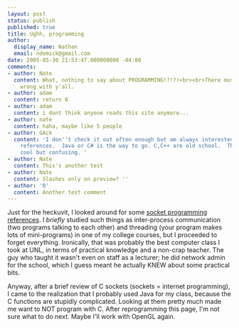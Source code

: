 ```yaml
---
layout: post
status: publish
published: true
title: Ughh, programming
author:
  display_name: Nathan
  email: ndemick@gmail.com
date: 2005-05-30 21:53:47.000000000 -04:00
comments:
- author: Nate
  content: What, nothing to say about PROGRAMMING!?!?!<br><br>There must be something
    wrong with y'all.
- author: adam
  content: return 0
- author: adam
  content: i dont think anyone reads this site anymore...
- author: nate
  content: haha, maybe like 5 people
- author: GAck
  content: 'I don''t check it out often enough but am always interested in the programming
    references.  Java or C# is the way to go. C,C++ are old school.  Threading is
    cool but confusing. '
- author: Nate
  content: This's another test
- author: Nate
  content: Slashes only on preview? ''
- author: '0'
  content: Another test comment
---
```

Just for the heckuvit, I looked around for some <a href="http://www.google.com/search?q=socket+programming+tutorial">socket programming references</a>. I <i>briefly</i> studied such things as inter-process communication (two programs talking to each other) and threading (your program makes lots of mini-programs) in one of my college courses, but I proceeded to forget everything. Ironically, that was probably the best computer class I took at UNL, in terms of practical knowledge and a non-crap teacher. The guy who taught it wasn't even on staff as a lecturer; he did network admin for the school, which I guess meant he actually KNEW about some practical bits. <p> Anyway, after a brief review of C sockets (sockets = internet programming), I came to the realization that I probably used Java for my class, because the C functions are stupidly complicated. Looking at them pretty much made me want to NOT program with C. After reprogramming this page, I'm not sure what to do next. Maybe I'll work with OpenGL again. 